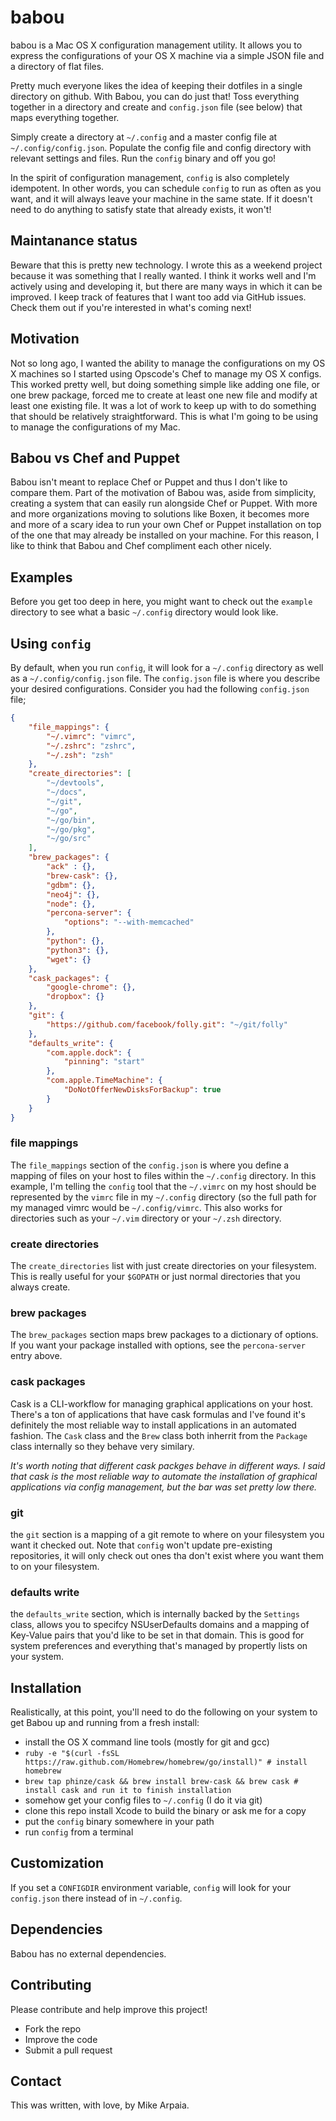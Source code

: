 babou
=====

babou is a Mac OS X configuration management utility. It allows you
to express the configurations of your OS X machine via a simple JSON file
and a directory of flat files.

Pretty much everyone likes the idea of keeping their dotfiles in a single
directory on github. With Babou, you can do just that! Toss everything
together in a directory and create and `config.json` file (see below) that
maps everything together.

Simply create a directory at `~/.config` and a master config file at
`~/.config/config.json`. Populate the config file and config directory
with relevant settings and files. Run the `config` binary and off you go!

In the spirit of configuration management, `config` is also completely
idempotent. In other words, you can schedule `config` to run as often as
you want, and it will always leave your machine in the same state. If it
doesn't need to do anything to satisfy state that already exists, it won't!

## Maintanance status

Beware that this is pretty new technology. I wrote this as a weekend project
because it was something that I really wanted. I think it works well and I'm
actively using and developing it, but there are many ways in which it can be
improved. I keep track of features that I want too add via GitHub issues. 
Check them out if you're interested in what's coming next!

## Motivation

Not so long ago, I wanted the ability to manage the configurations on my OS X
machines so I started using Opscode's Chef to manage my OS X configs. This
worked pretty well, but doing something simple like adding one file, or one brew
package, forced me to create at least one new file and modify at least one
existing file. It was a lot of work to keep up with to do something that should
be relatively straightforward. This is what I'm going to be using to manage the
configurations of my Mac.

## Babou vs Chef and Puppet

Babou isn't meant to replace Chef or Puppet and thus I don't like to compare them.
Part of the motivation of Babou was, aside from simplicity, creating a system that
can easily run alongside Chef or Puppet. With more and more organizations moving
to solutions like Boxen, it becomes more and more of a scary idea to run your own
Chef or Puppet installation on top of the one that may already be installed on your
machine. For this reason, I like to think that Babou and Chef compliment each other
nicely.

## Examples

Before you get too deep in here, you might want to check out the `example`
directory to see what a basic `~/.config` directory would look like.

## Using `config`

By default, when you run `config`, it will look for a `~/.config` directory
as well as a `~/.config/config.json` file. The `config.json` file is where
you describe your desired configurations. Consider you had the following
`config.json` file;

```json
{
    "file_mappings": {
        "~/.vimrc": "vimrc",
        "~/.zshrc": "zshrc",
        "~/.zsh": "zsh"
    },
    "create_directories": [
        "~/devtools",
        "~/docs",
        "~/git",
        "~/go",
        "~/go/bin",
        "~/go/pkg",
        "~/go/src"
    ],
    "brew_packages": {
        "ack" : {},
        "brew-cask": {},
        "gdbm": {},
        "neo4j": {},
        "node": {},
        "percona-server": {
            "options": "--with-memcached"
        },
        "python": {},
        "python3": {},
        "wget": {}
    },
    "cask_packages": {
        "google-chrome": {},
		"dropbox": {}
    },
    "git": {
        "https://github.com/facebook/folly.git": "~/git/folly"
    },
    "defaults_write": {
        "com.apple.dock": {
            "pinning": "start"
        },
        "com.apple.TimeMachine": {
            "DoNotOfferNewDisksForBackup": true
        }
    }
}
```

### file mappings

The `file_mappings` section of the `config.json` is where you define a mapping
of files on your host to files within the `~/.config` directory. In this
example, I'm telling the `config` tool that the `~/.vimrc` on my host should
be represented by the `vimrc` file in my `~/.config` directory (so the full
path for my managed vimrc would be `~/.config/vimrc`. This also works for
directories such as your `~/.vim` directory or your `~/.zsh` directory.

### create directories

The `create_directories` list with just create directories on your
filesystem. This is really useful for your `$GOPATH` or just normal directories
that you always create.

### brew packages

The `brew_packages` section maps brew packages to a dictionary of options.
If you want your package installed with options, see the `percona-server` entry
above.

### cask packages

Cask is a CLI-workflow for managing graphical applications on your host. There's 
a ton of applications that have cask formulas and I've found it's definitely
the most reliable way to install applications in an automated fashion. The
`Cask` class and the `Brew` class both inherrit from the `Package` class
internally so they behave very similary. 

*It's worth noting that different cask packges behave in different ways. 
I said that cask is the most reliable way to automate the installation of
graphical applications via config management, but the bar was set pretty low
there.*

### git

the `git` section is a mapping of a git remote to where on your filesystem you
want it checked out. Note that `config` won't update pre-existing repositories,
it will only check out ones tha don't exist where you want them to on your
filesystem.

### defaults write

the `defaults_write` section, which is internally backed by the `Settings`
class, allows you to specifcy NSUserDefaults domains and a mapping of Key-Value
pairs that you'd like to be set in that domain. This is good for system
preferences and everything that's managed by propertly lists on your system.

## Installation

Realistically, at this point, you'll need to do the following on your system to get
Babou up and running from a fresh install:

- install the OS X command line tools (mostly for git and gcc)
- `ruby -e "$(curl -fsSL https://raw.github.com/Homebrew/homebrew/go/install)" # install homebrew`
- `brew tap phinze/cask && brew install brew-cask && brew cask # install cask and run it to finish installation`
- somehow get your config files to `~/.config` (I do it via git)
- clone this repo install Xcode to build the binary or ask me for a copy
- put the `config` binary somewhere in your path
- run `config` from a terminal

## Customization

If you set a `CONFIGDIR` environment variable, `config` will look for your
`config.json` there instead of in `~/.config`.

## Dependencies

Babou has no external dependencies.

## Contributing

Please contribute and help improve this project!

- Fork the repo
- Improve the code
- Submit a pull request

## Contact

This was written, with love, by Mike Arpaia.
